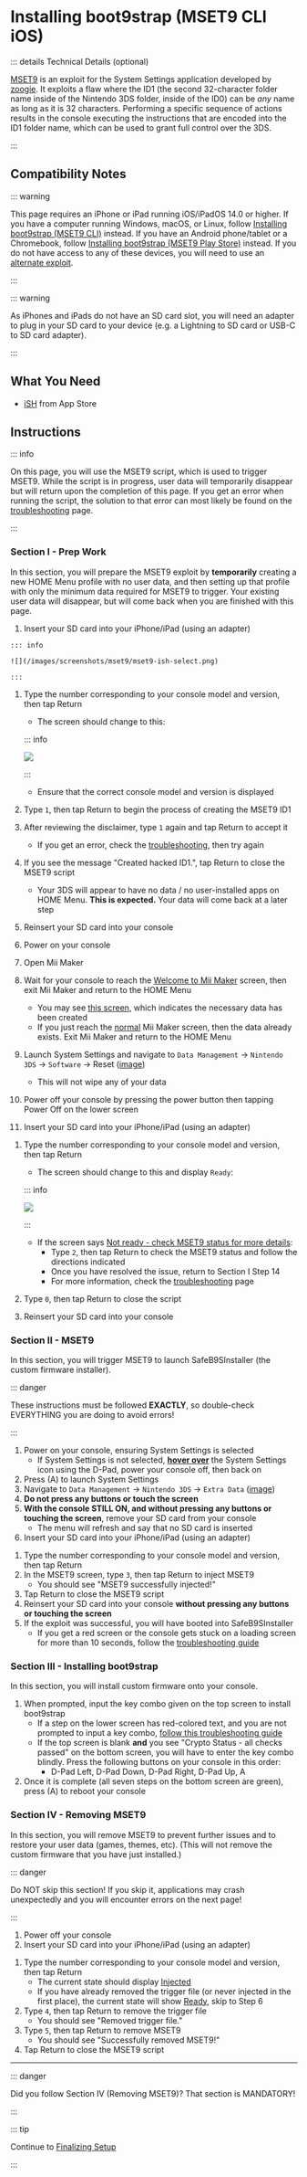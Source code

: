 # Installing boot9strap (MSET9 CLI iOS)

::: details Technical Details (optional)

[MSET9](https://github.com/zoogie/MSET9) is an exploit for the System Settings application developed by [zoogie](https://github.com/zoogie). It exploits a flaw where the ID1 (the second 32-character folder name inside of the Nintendo 3DS folder, inside of the ID0) can be *any* name as long as it is 32 characters. Performing a specific sequence of actions results in the console executing the instructions that are encoded into the ID1 folder name, which can be used to grant full control over the 3DS.

:::

## Compatibility Notes

::: warning

This page requires an iPhone or iPad running iOS/iPadOS 14.0 or higher. If you have a computer running Windows, macOS, or Linux, follow [Installing boot9strap (MSET9 CLI)](installing-boot9strap-(mset9-cli)) instead. If you have an Android phone/tablet or a Chromebook, follow [Installing boot9strap (MSET9 Play Store)](installing-boot9strap-(mset9-play-store)) instead. If you do not have access to any of these devices, you will need to use an [alternate exploit](https://wiki.hacks.guide/wiki/3DS:Alternate_Exploits).

:::

::: warning

As iPhones and iPads do not have an SD card slot, you will need an adapter to plug in your SD card to your device (e.g. a Lightning to SD card or USB-C to SD card adapter).

::: 

## What You Need

* [iSH](https://apps.apple.com/us/app/ish-shell/id1436902243) from App Store

## Instructions

::: info

On this page, you will use the MSET9 script, which is used to trigger MSET9. While the script is in progress, user data will temporarily disappear but will return upon the completion of this page. If you get an error when running the script, the solution to that error can most likely be found on the [troubleshooting](troubleshooting-mset9) page.

:::

### Section I - Prep Work

In this section, you will prepare the MSET9 exploit by **temporarily** creating a new HOME Menu profile with no user data, and then setting up that profile with only the minimum data required for MSET9 to trigger. Your existing user data will disappear, but will come back when you are finished with this page.

1. Insert your SD card into your iPhone/iPad (using an adapter)
<!--@include: ./_include/ish-chorus.md -->
    ::: info

    ![](/images/screenshots/mset9/mset9-ish-select.png)

    :::

1. Type the number corresponding to your console model and version, then tap Return
    + The screen should change to this:

    ::: info

    ![](/images/screenshots/mset9/mset9-ish-setup-notcreated.png)

    :::

    + Ensure that the correct console model and version is displayed
1. Type `1`, then tap Return to begin the process of creating the MSET9 ID1
1. After reviewing the disclaimer, type `1` again and tap Return to accept it
    + If you get an error, check the [troubleshooting](troubleshooting-mset9), then try again
1. If you see the message "Created hacked ID1.", tap Return to close the MSET9 script
    + Your 3DS will appear to have no data / no user-installed apps on HOME Menu. **This is expected.** Your data will come back at a later step
1. Reinsert your SD card into your console
1. Power on your console
1. Open Mii Maker
1. Wait for your console to reach the [Welcome to Mii Maker](/images/screenshots/mset9/mii-welcome.png) screen, then exit Mii Maker and return to the HOME Menu
    + You may see [this screen](/images/screenshots/mset9/mii-extdata.png), which indicates the necessary data has been created
    + If you just reach the [normal](/images/screenshots/mset9/mii-existing.png) Mii Maker screen, then the data already exists. Exit Mii Maker and return to the HOME Menu
1. Launch System Settings and navigate to `Data Management` -> `Nintendo 3DS` -> `Software` -> Reset ([image](/images/screenshots/database-reset.jpg))
    + This will not wipe any of your data
1. Power off your console by pressing the power button then tapping Power Off on the lower screen
1. Insert your SD card into your iPhone/iPad (using an adapter)
<!--@include: ./_include/ish-chorus.md -->
1. Type the number corresponding to your console model and version, then tap Return
    + The screen should change to this and display `Ready`:

    ::: info

    ![](/images/screenshots/mset9/mset9-ish-ready.png)

    :::

    + If the screen says [Not ready - check MSET9 status for more details](/images/screenshots/mset9/mset9-ish-not-ready.png):
        + Type `2`, then tap Return to check the MSET9 status and follow the directions indicated
        + Once you have resolved the issue, return to Section I Step 14
        + For more information, check the [troubleshooting](troubleshooting-mset9) page
1. Type `0`, then tap Return to close the script
1. Reinsert your SD card into your console

### Section II - MSET9

In this section, you will trigger MSET9 to launch SafeB9SInstaller (the custom firmware installer).

::: danger

These instructions must be followed **EXACTLY**, so double-check EVERYTHING you are doing to avoid errors!

:::

1. Power on your console, ensuring System Settings is selected
    + If System Settings is not selected, **[hover over](/images/screenshots/mset9/hover-settings.png)** the System Settings icon using the D-Pad, power your console off, then back on
1. Press (A) to launch System Settings
1. Navigate to `Data Management` -> `Nintendo 3DS` -> `Extra Data` ([image](/images/screenshots/mset9/settings-extdata.png))
1. **Do not press any buttons or touch the screen**
1. **With the console STILL ON, and without pressing any buttons or touching the screen**, remove your SD card from your console
    + The menu will refresh and say that no SD card is inserted
1. Insert your SD card into your iPhone/iPad (using an adapter)
<!--@include: ./_include/ish-chorus.md -->
1. Type the number corresponding to your console model and version, then tap Return
1. In the MSET9 screen, type `3`, then tap Return to inject MSET9
    + You should see "MSET9 successfully injected!"
1. Tap Return to close the MSET9 script
1. Reinsert your SD card into your console **without pressing any buttons or touching the screen**
1. If the exploit was successful, you will have booted into SafeB9SInstaller 
    + If you get a red screen or the console gets stuck on a loading screen for more than 10 seconds, follow the [troubleshooting guide](troubleshooting-mset9)

### Section III - Installing boot9strap

In this section, you will install custom firmware onto your console.

1. When prompted, input the key combo given on the top screen to install boot9strap
    + If a step on the lower screen has red-colored text, and you are not prompted to input a key combo, [follow this troubleshooting guide](troubleshooting-mset9#sighaxed-firm-was-not-installed-check-lower-screen-for-more-info)
    + If the top screen is blank **and** you see "Crypto Status - all checks passed" on the bottom screen, you will have to enter the key combo blindly. Press the following buttons on your console in this order:
        + D-Pad Left, D-Pad Down, D-Pad Right, D-Pad Up, A
1. Once it is complete (all seven steps on the bottom screen are green), press (A) to reboot your console
<!--@include: ./_include/configure-luma3ds.md -->

### Section IV - Removing MSET9

In this section, you will remove MSET9 to prevent further issues and to restore your user data (games, themes, etc). (This will not remove the custom firmware that you have just installed.)

::: danger

Do NOT skip this section! If you skip it, applications may crash unexpectedly and you will encounter errors on the next page!

:::

1. Power off your console
1. Insert your SD card into your iPhone/iPad (using an adapter)
<!--@include: ./_include/ish-chorus.md -->
1. Type the number corresponding to your console model and version, then tap Return
    + The current state should display [Injected](/images/screenshots/mset9/mset9-ish-injected.png)
    + If you have already removed the trigger file (or never injected in the first place), the current state will show [Ready](/images/screenshots/mset9/mset9-ish-ready.png), skip to Step 6
1. Type `4`, then tap Return to remove the trigger file
    + You should see "Removed trigger file."
1. Type `5`, then tap Return to remove MSET9
    + You should see "Successfully removed MSET9!"
1. Tap Return to close the MSET9 script

<!--@include: ./_include/luma3ds-installed-note.md -->

___

::: danger

Did you follow Section IV (Removing MSET9)? That section is MANDATORY!

:::

::: tip

Continue to [Finalizing Setup](finalizing-setup)

:::
